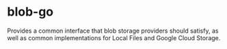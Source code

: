 # blob-go
Provides a common interface that blob storage providers should satisfy, as well as common implementations for Local Files and Google Cloud Storage.
